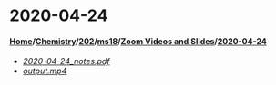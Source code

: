 # 2020-04-24
#### [Home](../../../../..)/[Chemistry](../../../..)/[202](../../..)/[ms18](../..)/[Zoom Videos and Slides](..)/[2020-04-24]()
- [_2020-04-24_notes.pdf_](2020-04-24_notes.pdf)
- [_output.mp4_](output.mp4)

